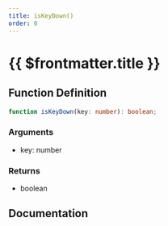 ```yaml
---
title: isKeyDown()
order: 0
---
```


# {{ $frontmatter.title }}

## Function Definition

```ts
function isKeyDown(key: number): boolean;
```

### Arguments

* key: number

### Returns

* boolean

## Documentation

<!--@include: ./parts/isKeyDown.md-->
